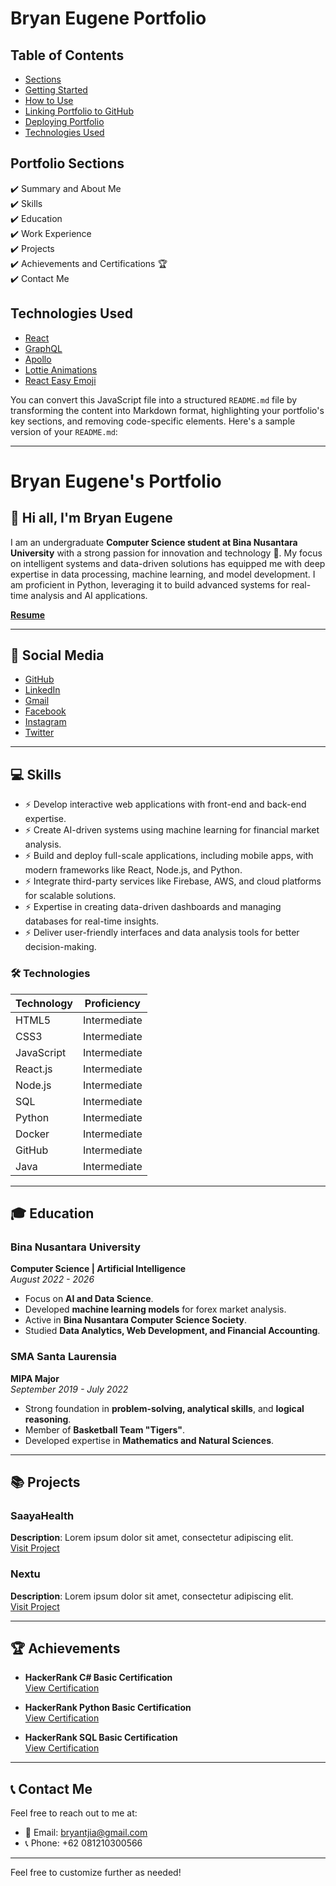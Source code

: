 # Bryan Eugene Portfolio 
## Table of Contents
- [Sections](#sections)
- [Getting Started](#getting-started)
- [How to Use](#how-to-use)
- [Linking Portfolio to GitHub](#linking-portfolio-to-github)
- [Deploying Portfolio](#deployment)
- [Technologies Used](#technologies-used)

## Portfolio Sections
✔️ Summary and About Me\
✔️ Skills\
✔️ Education\
✔️ Work Experience\
✔️ Projects\
✔️ Achievements and Certifications 🏆\
✔️ Contact Me
<!-- 
You can view a live demo **[here](https://your-portfolio-link.com)**. 
Bisa isi linknya sama link baru setelah deploy
-->
<!-- 
## Getting Started

To set up the project for development on your local machine, you'll need [Git](https://git-scm.com) and [Node.js](https://nodejs.org/en/download/) installed.

```
node@v10.16.0 or higher
npm@6.9.0 or higher
git@2.17.1 or higher
```

### Docker Commands (Optional)

```
1) BUILD IMAGE: docker build -t bryanfolio:latest .
2) RUN IMAGE: docker run -t -p 3000:3000 bryanfolio:latest
```

## How To Run In Local Host

```bash
# Clone the repository
git clone https://github.com/yourusername/bryan-portfolio.git

# Navigate to the project directory
cd bryan-portfolio

# Set up environment variables
copy env.example .env

# Install dependencies
npm install

# Start the development server
npm start
``` -->

## Technologies Used

- [React](https://reactjs.org/)
- [GraphQL](https://graphql.org/)
- [Apollo](https://www.apollographql.com/docs/react/)
- [Lottie Animations](https://lottiefiles.com/)
- [React Easy Emoji](https://github.com/appfigures/react-easy-emoji)

You can convert this JavaScript file into a structured `README.md` file by transforming the content into Markdown format, highlighting your portfolio's key sections, and removing code-specific elements. Here's a sample version of your `README.md`:

---

# Bryan Eugene's Portfolio

## 🌟 Hi all, I'm Bryan Eugene

I am an undergraduate **Computer Science student at Bina Nusantara University** with a strong passion for innovation and technology 🚀. My focus on intelligent systems and data-driven solutions has equipped me with deep expertise in data processing, machine learning, and model development. I am proficient in Python, leveraging it to build advanced systems for real-time analysis and AI applications.

[**Resume**](https://drive.google.com/file/d/1Bqxo02Q41lRsnxfJ3xS_nNYN9jjKZjey/view?usp=sharing)

---

## 🔗 Social Media

- [GitHub](https://github.com/BryanEugene)
- [LinkedIn](https://www.linkedin.com/in/bryan-eugene/)
- [Gmail](mailto:bryantjia@gmail.com)
- [Facebook](https://www.facebook.com/bryan.eugene.583/)
- [Instagram](https://www.instagram.com/jugin_uy/)
- [Twitter](https://x.com/Jugin_uy)

---

## 💻 Skills

- ⚡ Develop interactive web applications with front-end and back-end expertise.
- ⚡ Create AI-driven systems using machine learning for financial market analysis.
- ⚡ Build and deploy full-scale applications, including mobile apps, with modern frameworks like React, Node.js, and Python.
- ⚡ Integrate third-party services like Firebase, AWS, and cloud platforms for scalable solutions.
- ⚡ Expertise in creating data-driven dashboards and managing databases for real-time insights.
- ⚡ Deliver user-friendly interfaces and data analysis tools for better decision-making.

### 🛠 Technologies
| Technology | Proficiency |
|------------|-------------|
| HTML5      | Intermediate|
| CSS3       | Intermediate|
| JavaScript | Intermediate|
| React.js   | Intermediate|
| Node.js    | Intermediate|
| SQL        | Intermediate|
| Python     | Intermediate|
| Docker     | Intermediate|
| GitHub     | Intermediate|
| Java       | Intermediate|

---

## 🎓 Education

### Bina Nusantara University
**Computer Science | Artificial Intelligence**  
*August 2022 - 2026*  
- Focus on **AI and Data Science**.  
- Developed **machine learning models** for forex market analysis.  
- Active in **Bina Nusantara Computer Science Society**.  
- Studied **Data Analytics, Web Development, and Financial Accounting**.

### SMA Santa Laurensia
**MIPA Major**  
*September 2019 - July 2022*  
- Strong foundation in **problem-solving, analytical skills**, and **logical reasoning**.  
- Member of **Basketball Team "Tigers"**.  
- Developed expertise in **Mathematics and Natural Sciences**.

---

## 📚 Projects

### SaayaHealth  
**Description**: Lorem ipsum dolor sit amet, consectetur adipiscing elit.  
[Visit Project](http://saayahealth.com/)

### Nextu  
**Description**: Lorem ipsum dolor sit amet, consectetur adipiscing elit.  
[Visit Project](http://nextu.se/)

---

## 🏆 Achievements

- **HackerRank C# Basic Certification**  
  [View Certification](https://www.hackerrank.com/certificates/iframe/d13058dbe264)

- **HackerRank Python Basic Certification**  
  [View Certification](https://www.hackerrank.com/certificates/iframe/8f0c9c583a8a)

- **HackerRank SQL Basic Certification**  
  [View Certification](https://www.hackerrank.com/certificates/iframe/cbaf21c65140)

---

## 📞 Contact Me

Feel free to reach out to me at:  
- 📧 Email: [bryantjia@gmail.com](mailto:bryantjia@gmail.com)  
- 📞 Phone: +62 081210300566

---

Feel free to customize further as needed!
